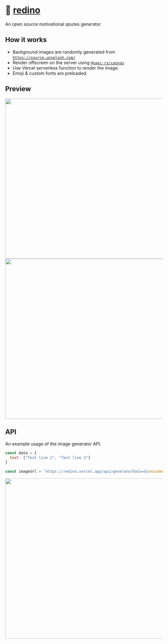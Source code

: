 # 🦖 [redino](https://redino.vercel.app)

An open source motivational qoutes generator

## How it works

- Background images are randomly generated from [`https://source.unsplash.com/`](https://source.unsplash.com/)
- Render offscreen on the server using [`@napi-rs/canvas`](https://github.com/@napi-rs/canvas)
- Use Vercel serverless function to render the image.
- Emoji & custom fonts are preloaded.

## Preview

<img src="https://redino.vercel.app/api/generate?data=%7B%22text%22%3A%5B%22%E1%9E%92%E1%9F%92%E1%9E%9C%E1%9E%BE%E1%9E%80%E1%9E%B6%E1%9E%9A%E1%9E%8A%E1%9E%BE%E1%9E%98%E1%9F%92%E1%9E%94%E1%9E%B8%E1%9E%8F%E1%9F%82%22%2C%22%E1%9E%82%E1%9F%92%E1%9E%9A%E1%9E%BD%E1%9E%9F%E1%9E%B6%E1%9E%9A%E1%9E%91%E1%9F%81%22%5D%7D&t=1675566388849" width=512>
<img src=https://user-images.githubusercontent.com/15277233/216799229-a0113aed-a1c6-4065-843d-11e824e59d5a.png width=512>


## API

An example usage of the image generator API.

```js
const data = {
  text: ["Text line 1", "Text line 2"]
}

const imageUrl = `https://redino.vercel.app/api/generate?data=${encodeURIComponent(JSON.stringify(data))}`;
```

<img src="https://redino.vercel.app/api/generate?data=%7B%22text%22%3A%5B%22Text%20line%201%22%2C%22Text%20line%202%22%5D%7D" width=512>

